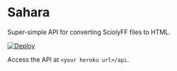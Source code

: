 # Sahara

Super-simple API for converting SciolyFF files to HTML.

[![Deploy](https://www.herokucdn.com/deploy/button.svg)](https://heroku.com/deploy)

Access the API at `<your heroku url>/api`.
